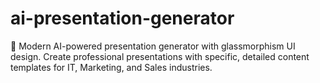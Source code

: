 # ai-presentation-generator
🎯 Modern AI-powered presentation generator with glassmorphism UI design. Create professional presentations with specific, detailed content templates for IT, Marketing, and Sales industries.

